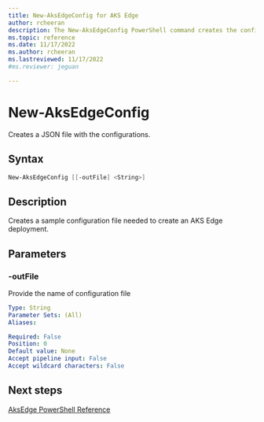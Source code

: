 ```yaml
---
title: New-AksEdgeConfig for AKS Edge
author: rcheeran
description: The New-AksEdgeConfig PowerShell command creates the configs needed for as new AksEdge deployment 
ms.topic: reference
ms.date: 11/17/2022
ms.author: rcheeran 
ms.lastreviewed: 11/17/2022
#ms.reviewer: jeguan

---
```


# New-AksEdgeConfig

Creates a JSON file with the configurations.

## Syntax

```powershell
New-AksEdgeConfig [[-outFile] <String>]
```

## Description
Creates a sample configuration file needed to create an AKS Edge deployment.


## Parameters

### -outFile
Provide the name of configuration file

```yaml
Type: String
Parameter Sets: (All)
Aliases:

Required: False
Position: 0
Default value: None
Accept pipeline input: False
Accept wildcard characters: False
```

## Next steps

[AksEdge PowerShell Reference](./index.md)

